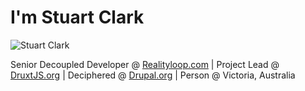 # I'm Stuart Clark

![Stuart Clark](https://s.gravatar.com/avatar/499831a65f45885a7e1b70ea47c06a58?s=250)

Senior Decoupled Developer @ [Realityloop.com](https://realityloop.com) |
Project Lead @ [DruxtJS.org](https://druxtjs.org) |
Deciphered @ [Drupal.org](https://drupal.org/u/Deciphered) |
Person @ Victoria, Australia
